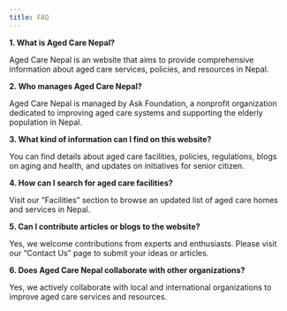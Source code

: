 ```yaml
---
title: FAQ
---
```


**1. What is Aged Care Nepal?**

Aged Care Nepal is an website that aims to provide comprehensive information about aged care services, policies, and resources in Nepal. 

**2. Who manages Aged Care Nepal?**

Aged Care Nepal is managed by Ask Foundation, a nonprofit organization dedicated to improving aged care systems and supporting the elderly population in Nepal.

**3. What kind of information can I find on this website?**

You can find details about aged care facilities, policies, regulations, blogs on aging and health, and updates on initiatives for senior citizen.

**4. How can I search for aged care facilities?**

Visit our “Facilities” section to browse an updated list of aged care homes and services in Nepal. 

**5. Can I contribute articles or blogs to the website?**

Yes, we welcome contributions from experts and enthusiasts. Please visit our “Contact Us” page to submit your ideas or articles.

**6. Does Aged Care Nepal collaborate with other organizations?**

Yes, we actively collaborate with local and international organizations to improve aged care services and resources.